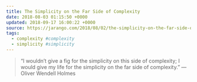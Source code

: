 ```yaml
---
title: The Simplicity on the Far Side of Complexity
date: 2018-08-03 01:15:50 +0000
updated: 2018-09-17 16:00:22 +0000
source: https://jarango.com/2018/08/02/the-simplicity-on-the-far-side-of-complexity/
tags:
  - complexity #complexity
  - simplicity #simplicity
---
```

> “I wouldn’t give a fig for the simplicity on this side of complexity; I would give my life for the simplicity on the far side of complexity.”
> — Oliver Wendell Holmes